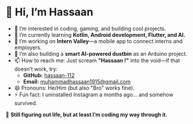 # 👋 Hi, I’m Hassaan

- 👀 I’m interested in coding, gaming, and building cool projects.  
- 🌱 I’m currently learning **Kotlin, Android development, Flutter, and AI.**  
- 💼 I’m working on **Intern Valley**—a mobile app to connect interns and employers.  
- 🔧 I’m also building a **smart AI-powered dustbin** as an Arduino project.  
- 📫 How to reach me: Just scream **"Hassaan !"** into the void—if that doesn’t work, try:  
  - **GitHub:** [hassaan-112](https://github.com/hassaan-112)  
  - **Email:** muhammadhassaan1915@gmail.com  
- 😄 Pronouns: He/Him  (but also "Bro" works fine).
- ⚡ Fun fact: I uninstalled Instagram a months ago... and somehow survived.  

🚀 **Still figuring out life, but at least I’m coding my way through it.**  
